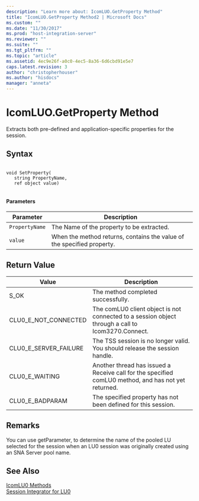 ```yaml
---
description: "Learn more about: IcomLUO.GetProperty Method"
title: "IcomLUO.GetProperty Method2 | Microsoft Docs"
ms.custom: ""
ms.date: "11/30/2017"
ms.prod: "host-integration-server"
ms.reviewer: ""
ms.suite: ""
ms.tgt_pltfrm: ""
ms.topic: "article"
ms.assetid: 4ec9e26f-a0c0-4ec5-8a36-6d6cbd91e5e7
caps.latest.revision: 3
author: "christopherhouser"
ms.author: "hisdocs"
manager: "anneta"
---
```

# IcomLUO.GetProperty Method
Extracts both pre-defined and application-specific properties for the session.  
  
## Syntax  
  
```  
  
void SetProperty(  
   string PropertyName,  
   ref object value)  
  
```  
  
#### Parameters  
  
|Parameter|Description|  
|---------------|-----------------|  
|`PropertyName`|The Name of the property to be extracted.|  
|`value`|When the method returns, contains the value of the specified property.|  
  
## Return Value  
  
|Value|Description|  
|-----------|-----------------|  
|S_OK|The method completed successfully.|  
|CLU0_E_NOT_CONNECTED|The comLU0 client object is not connected to a session object through a call to Icom3270.Connect.|  
|CLU0_E_SERVER_FAILURE|The TSS session is no longer valid. You should release the session handle.|  
|CLU0_E_WAITING|Another thread has issued a Receive call for the specified comLU0 method, and has not yet returned.|  
|CLU0_E_BADPARAM|The specified property has not been defined for this session.|  
  
## Remarks  
 You can use getParameter, to determine the name of the pooled LU selected for the session when an LU0 session was originally created using an SNA Server pool name.  
  
## See Also  
 [IcomLU0 Methods](../core/icomlu0-methods1.md)   
 [Session Integrator for LU0](./session-integrator-for-lu02.md)

